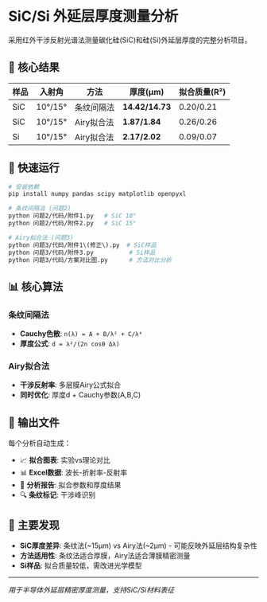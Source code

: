 # SiC/Si 外延层厚度测量分析

采用红外干涉反射光谱法测量碳化硅(SiC)和硅(Si)外延层厚度的完整分析项目。

## 🎯 核心结果

| 样品 | 入射角 | 方法 | 厚度(μm) | 拟合质量(R²) |
|------|--------|------|----------|-------------|
| SiC  | 10°/15° | 条纹间隔法 | **14.42/14.73** | 0.20/0.21 |
| SiC  | 10°/15° | Airy拟合法 | **1.87/1.84** | 0.26/0.26 |
| Si   | 10°/15° | Airy拟合法 | **2.17/2.02** | 0.09/0.07 |

## 🚀 快速运行

```bash
# 安装依赖
pip install numpy pandas scipy matplotlib openpyxl

# 条纹间隔法 (问题2)
python 问题2/代码/附件1.py   # SiC 10°
python 问题2/代码/附件2.py   # SiC 15°

# Airy拟合法 (问题3)  
python 问题3/代码/附件1\(修正\).py  # SiC样品
python 问题3/代码/附件3.py          # Si样品
python 问题3/代码/方案对比图.py      # 方法对比分析
```

## 📊 核心算法

### 条纹间隔法
- **Cauchy色散**: `n(λ) = A + B/λ² + C/λ⁴`
- **厚度公式**: `d = λ²/(2n cosθ Δλ)`

### Airy拟合法  
- **干涉反射率**: 多层膜Airy公式拟合
- **同时优化**: 厚度d + Cauchy参数(A,B,C)

## 📁 输出文件

每个分析自动生成：
- 📈 **拟合图表**: 实验vs理论对比
- 📊 **Excel数据**: 波长-折射率-反射率  
- 📝 **分析报告**: 拟合参数和厚度结果
- 🔍 **条纹标记**: 干涉峰识别

## 🔬 主要发现

- **SiC厚度差异**: 条纹法(~15μm) vs Airy法(~2μm) - 可能反映外延层结构复杂性
- **方法适用性**: 条纹法适合厚膜，Airy法适合薄膜精密测量
- **Si样品**: 拟合质量较低，需改进光学模型

---
*用于半导体外延层精密厚度测量，支持SiC/Si材料表征*